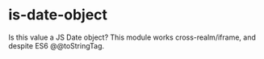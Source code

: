 # is-date-object
Is this value a JS Date object? This module works cross-realm/iframe, and despite ES6 @@toStringTag.
